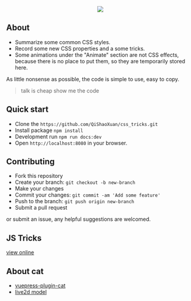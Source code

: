 <div align="center"><img src="https://raw.githubusercontent.com/QiShaoXuan/css_tricks/master/logo.png"></div>

<div style="display:none" id="local-zh"></div>

## About

- Summarize some common CSS styles.
- Record some new CSS properties and a some tricks.
- Some animations under the "Animate" section are not CSS effects, because there is no place to put them, so they are temporarily stored here.

As little nonsense as possible, the code is simple to use, easy to copy.

> talk is cheap show me the code

## Quick start

- Clone the `https://github.com/QiShaoXuan/css_tricks.git`
- Install package `npm install`
- Development run `npm run docs:dev`
- Open `http://localhost:8080` in your browser.

<div style="display:none" id="list-en"></div>

## Contributing

- Fork this repository
- Create your branch: `git checkout -b new-branch`
- Make your changes
- Commit your changes: `git commit -am 'Add some feature'`
- Push to the branch: `git push origin new-branch`
- Submit a pull request

or submit an issue, any helpful suggestions are welcomed.

## JS Tricks
<a href="https://qishaoxuan.github.io/js_tricks/" target="_blank">view online</a>

## About cat

- <a href="https://github.com/QiShaoXuan/vuepress-plugin-cat" target="_blank">vuepress-plugin-cat</a>
- <a href="https://github.com/QiShaoXuan/live2DModel">live2d model</a>
